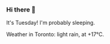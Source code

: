 ### Hi there :wave:

It's Tuesday! I'm probably sleeping.

Weather in Toronto: light rain, at +17°C.
